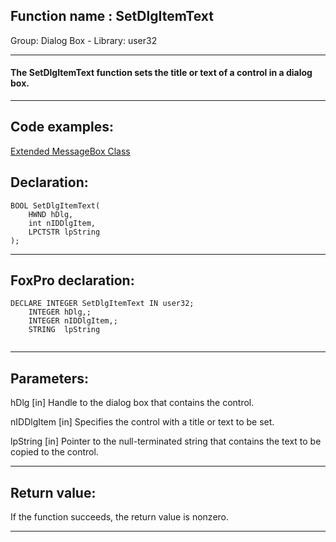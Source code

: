 
## Function name : SetDlgItemText
Group: Dialog Box - Library: user32    
***  


#### The SetDlgItemText function sets the title or text of a control in a dialog box. 
***  


## Code examples:
[Extended MessageBox Class](../../samples/sample_418.md)  

## Declaration:
```foxpro  
BOOL SetDlgItemText(
	HWND hDlg,
	int nIDDlgItem,
	LPCTSTR lpString
);  
```  
***  


## FoxPro declaration:
```foxpro  
DECLARE INTEGER SetDlgItemText IN user32;
	INTEGER hDlg,;
	INTEGER nIDDlgItem,;
	STRING  lpString
  
```  
***  


## Parameters:
hDlg
[in] Handle to the dialog box that contains the control. 

nIDDlgItem
[in] Specifies the control with a title or text to be set. 

lpString
[in] Pointer to the null-terminated string that contains the text to be copied to the control.   
***  


## Return value:
If the function succeeds, the return value is nonzero.  
***  

